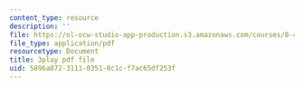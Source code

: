 ```yaml
---
content_type: resource
description: ''
file: https://ol-ocw-studio-app-production.s3.amazonaws.com/courses/8-422-atomic-and-optical-physics-ii-spring-2013/5896a872311103510c1cf7ac65df253f_k0X7iSaPM38.pdf
file_type: application/pdf
resourcetype: Document
title: 3play pdf file
uid: 5896a872-3111-0351-0c1c-f7ac65df253f
---
```

